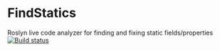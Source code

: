 # FindStatics
Roslyn live code analyzer for finding and fixing static fields/properties
[![Build status](https://ci.appveyor.com/api/projects/status/f69iec5g47f8barg?svg=true)](https://ci.appveyor.com/project/bstauff/findstatics)
